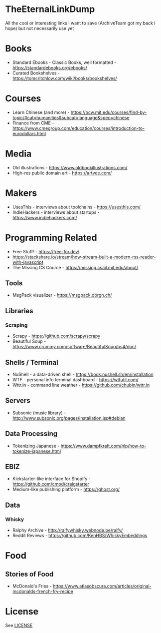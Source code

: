 # TheEternalLinkDump
All the cool or interesting links I want to save (ArchiveTeam got my back I hope) but not necessarily use yet

# Books

* Standard Ebooks - Classic Books, well formatted - https://standardebooks.org/ebooks/
* Curated Bookshelves - https://tomcritchlow.com/wiki/books/bookshelves/

# Courses

* Learn Chinese (and more) - https://ocw.mit.edu/courses/find-by-topic/#cat=humanities&subcat=language&spec=chinese
* Finance from CME - https://www.cmegroup.com/education/courses/introduction-to-eurodollars.html

# Media

* Old illustrations - https://www.oldbookillustrations.com/
* High-res public domain art - https://artvee.com/

# Makers

* UsesThis - interviews about toolchains - https://usesthis.com/
* IndieHackers - interviews about startups - https://www.indiehackers.com/

# Programming Related

* Free Stuff!  - https://free-for.dev/
* https://stackshare.io/stream/how-stream-built-a-modern-rss-reader-with-javascript
* The Missing CS Cource - https://missing.csail.mit.edu/about/

## Tools

* MsgPack visualizer - https://msgpack.dbrgn.ch/

## Libraries

### Scraping

* Scrapy - https://github.com/scrapy/scrapy
* Beautiful Soup - https://www.crummy.com/software/BeautifulSoup/bs4/doc/

## Shells / Terminal

* NuShell - a data-driven shell - https://book.nushell.sh/en/installation
* WTF - personal info terminal dashboard - https://wtfutil.com/ 
* Wttr.in - command line weather - https://github.com/chubin/wttr.in

## Servers

* Subsonic (music library) - http://www.subsonic.org/pages/installation.jsp#debian

## Data Processing

* Tokenizing Japanese - https://www.dampfkraft.com/nlp/how-to-tokenize-japanese.html

## EBIZ

* Kickstarter-like interface for Shopify - https://github.com/cmod/craigstarter
* Medium-like publishing platform - https://ghost.org/

## Data

### Whisky

* Ralphy Archive - http://ralfywhisky.webnode.be/ralfy/
* Reddit Reviews - https://github.com/KenHBS/WhiskyEmbeddings

# Food

## Stories of Food

* McDonald's Fries - https://www.atlasobscura.com/articles/original-mcdonalds-french-fry-recipe

# License

See [LICENSE](LICENSE)